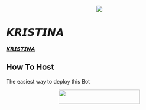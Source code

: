 </p>

<p align="center">
  <img src="https://telegra.ph/file/932d70f94aa6b8f824282.jpg">
</p>

# 𝙆𝙍𝙄𝙎𝙏𝙄𝙉𝘼
 [𝙆𝙍𝙄𝙎𝙏𝙄𝙉𝘼](https://t.me/MissKristina_bot)

## How To Host
The easiest way to deploy this Bot
<p align="center"><a href="https://heroku.com/deploy?template=https://github.com/itzdipesh/KristinaBot"> <img src="https://img.shields.io/badge/Deploy%20To%20Heroku-black?style=for-the-badge&logo=heroku" width="220" height="38.45"/></a></p>
 
